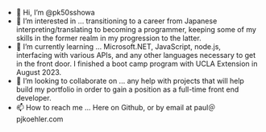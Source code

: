 - 👋 Hi, I’m @pk50sshowa
- 👀 I’m interested in ... transitioning to a career from Japanese interpreting/translating to becoming a programmer, keeping some of my skills in the former realm in my progression to the latter.
- 🌱 I’m currently learning ... Microsoft.NET, JavaScript, node.js, interfacing with various APIs, and any other languages necessary to get in the front door. I finished a boot camp program with UCLA Extension in August 2023.
- 💞️ I’m looking to collaborate on ... any help with projects that will help build my portfolio in order to gain a position as a full-time front end developer.
- 📫 How to reach me ... Here on Github, or by email at paul＠pjkoehler.com

<!---
pk50sshowa/pk50sshowa is a ✨ special ✨ repository because its `README.md` (this file) appears on your GitHub profile.
You can click the Preview link to take a look at your changes.
--->
